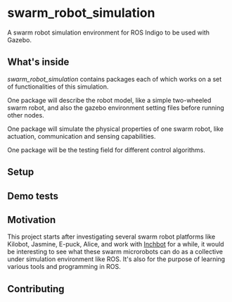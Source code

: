 # swarm_robot_simulation
A swarm robot simulation environment for ROS Indigo to be used with Gazebo.

## What's inside
*swarm_robot_simulation* contains packages each of which works on a set of functionalities of this simulation.

One package will describe the robot model, like a simple two-wheeled swarm robot, and also the gazebo environment setting files before running other nodes.

One package will simulate the physical properties of one swarm robot, like actuation, communication and sensing capabilities.

One package will be the testing field for different control algorithms.

## Setup


## Demo tests


## Motivation
This project starts after investigating several swarm robot platforms like Kilobot, Jasmine, E-puck, Alice, and work with [Inchbot](http://www.case.edu/mae/robotics/#modular) for a while, it would be interesting to see what these swarm microrobots can do as a collective under simulation environment like ROS. It's also for the purpose of learning various tools and programming in ROS.

## Contributing

